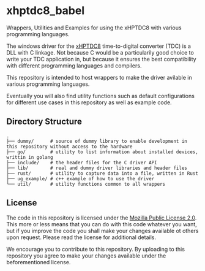 # xhptdc8_babel
Wrappers, Utilities and Examples for using the xHPTDC8 with various programming languages.

The windows driver for the  [xHPTDC8](https://www.cronologic.de/products/tdcs/xhptdc8-pcie)  time-to-digital converter (TDC) is a DLL with C linkage. Not because C would be a particularily good choice to write your TDC application in, but because it ensures the best compatibility with different programming languages and compilers.

This repository is intended to host wrappers to make the driver avilable in various programming languages. 

Eventually you will also find utility functions such as default configurations for different use cases in this repository as well as example code.

## Directory Structure

    .
    ├── dummy/      # source of dummy library to enable development in this repository without access to the hardware
    ├── go/         # utility to list information about installed devices, writtin in golang
    ├── include/    # the header files for the C driver API
    ├── lib/        # real and dummy driver libraries and header files
    ├── rust/       # utility to capture data into a file, written in Rust
    ├── ug_example/ # c++ example of how to use the driver
    └── util/       # utility functions common to all wrappers

## License

The code in this repository is licensed under the [Mozilla Public License 2.0](LICENSE). This more or less means that you can do with this code whatever you want, but if you improve the code you shall make your changes available ot others upon request. Please read the license for additional details. 

We encourage you to contribute to this repository. By uploading to this repository you agree to make your changes available under the beforementioned license.
